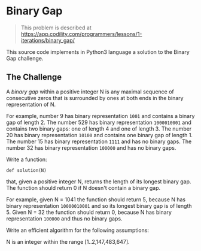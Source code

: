 # Binary Gap

> This problem is described at https://app.codility.com/programmers/lessons/1-iterations/binary_gap/

This source code implements in Python3 language a solution to the Binary Gap
challenge.

## The Challenge

A *binary gap* within a positive integer N is any maximal sequence of
consecutive zeros that is surrounded by ones at both ends in the binary
representation of N.

For example, number 9 has binary representation ```1001``` and contains a
binary gap of length 2. The number 529 has binary representation
```1000010001``` and contains two binary gaps: one of length 4 and one of
length 3. The number 20 has binary representation ```10100``` and contains one
binary gap of length 1. The number 15 has binary representation ```1111``` and
has no binary gaps. The number 32 has binary representation ```100000``` and
has no binary gaps.

Write a function:

```
def solution(N)
```

that, given a positive integer N, returns the length of its longest binary gap.
The function should return 0 if N doesn't contain a binary gap.

For example, given N = 1041 the function should return 5, because N has binary
representation ```10000010001``` and so its longest binary gap is of length 5.
Given N = 32 the function should return 0, because N has binary representation
```100000``` and thus no binary gaps.

Write an efficient algorithm for the following assumptions:

N is an integer within the range [1..2,147,483,647].
